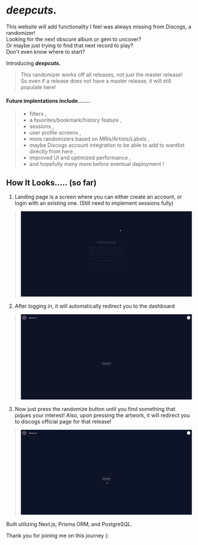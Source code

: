 # **_deepcuts._**

This website will add functionality I feel was always missing from Discogs, a randomizer!  
Looking for the next obscure album or gem to uncover?  
Or maybe just trying to find that next record to play?  
Don't even know where to start?

Introducing **_deepcuts._**

> This randomizer works off all releases, not just the master release!  
> So even if a release does not have a master release, it will still populate here!

#### Future implentations include.......

> -   filters ,
> -   a favorites/bookmark/history feature ,
> -   sessions ,
> -   user profile screens ,
> -   more randomizers based on MRIs/Artists/Labels ,
> -   maybe Discogs account integration to be able to add to wantlist directly from here ,
> -   improved UI and optimized performance ,
> -   and hopefully many more before eventual deployment !

## How It Looks..... (so far)

1. Landing page is a screen where you can either create an account, or login with an existing one. (Still need to implement sessions fully)

> ![Landing Page](https://raw.githubusercontent.com/JaredThacker/deepcuts/main/public/deepcuts_login.gif)

2. After logging in, it will automatically redirect you to the dashboard

> ![Dashboard](https://raw.githubusercontent.com/JaredThacker/deepcuts/main/public/deepcuts_dashboard.gif)

3. Now just press the randomize button until you find something that piques your interest! Also, upon pressing the artwork, it will redirect you to discogs official page for that release!

> ![Randomize](https://raw.githubusercontent.com/JaredThacker/deepcuts/main/public/deepcuts_randomize.gif)

Built utilizing Next.js, Prisma ORM, and PostgreSQL.

Thank you for joining me on this journey (:
